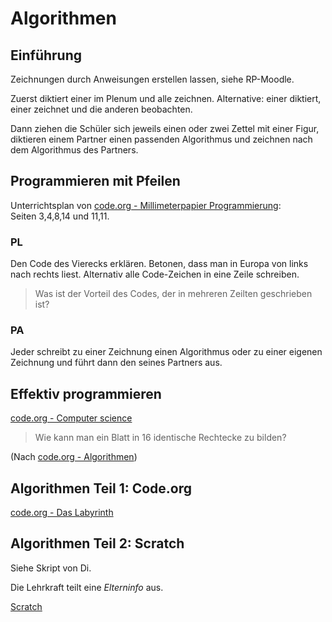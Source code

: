 # Algorithmen

## Einführung

Zeichnungen durch Anweisungen erstellen lassen, siehe RP-Moodle.

  
Zuerst diktiert einer im Plenum und alle zeichnen. Alternative: einer diktiert, einer zeichnet und die anderen beobachten. 

  
Dann ziehen die Schüler sich jeweils einen oder zwei Zettel mit einer Figur, diktieren einem Partner einen passenden Algorithmus und zeichnen nach dem Algorithmus des Partners.

## Programmieren mit Pfeilen

Unterrichtsplan von [code.org - Millimeterpapier Programmierung](https://studio.code.org/s/20-hour/stage/4/puzzle/1):  
Seiten 3,4,8,14 und 11,11.

### PL
Den Code des Vierecks erklären. Betonen, dass man in Europa von links nach rechts liest. Alternativ alle Code-Zeichen in eine Zeile schreiben.

> Was ist der Vorteil des Codes, der in mehreren Zeilten geschrieben ist?

### PA
Jeder schreibt zu einer Zeichnung einen Algorithmus oder zu einer eigenen Zeichnung und führt dann den seines Partners aus.

## Effektiv programmieren

[code.org - Computer science](https://studio.code.org/s/20-hour)

> Wie kann man ein Blatt in 16 identische Rechtecke zu bilden?

\(Nach [code.org - Algorithmen](https://studio.code.org/s/20-hour/stage/6/puzzle/1)\)

## Algorithmen Teil 1: Code.org

[code.org - Das Labyrinth](https://studio.code.org/s/20-hour)

## Algorithmen Teil 2: Scratch

Siehe Skript von Di.

Die Lehrkraft teilt eine *Elterninfo* aus.

[Scratch](https://scratch.mit.edu/)


